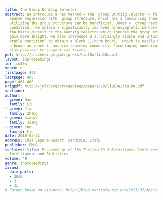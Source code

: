 ```yaml
---
title: The Group Dantzig Selector
abstract: We introduce a new method – the  group Dantzig selector – for high dimensional
  sparse regression with  group structure, which has a convincing theory about why
  utilizing the group structure can be beneficial. Under a  group restricted isometry
  condition,  we obtain a significantly improved nonasymptotic L2-norm bound over
  the basis pursuit or the Dantzig selector which ignores the group structure.   To
  gain more insight, we also introduce a surprisingly simple and intuitive  “sparsity
  oracle condition” to obtain a block L1-norm bound,  which is easily accessible to
  a broad audience in machine learning community. Encouraging numerical results are
  also provided to support our theory.
pdf: http://proceedings.pmlr.press/liu10a/liu10a.pdf
layout: inproceedings
id: liu10a
month: 0
firstpage: 461
lastpage: 468
page: 461-468
origpdf: http://jmlr.org/proceedings/papers/v9/liu10a/liu10a.pdf
sections: 
author:
- given: Han
  family: Liu
- given: Jian
  family: Zhang
- given: Xiaoye
  family: Jiang
- given: Jun
  family: Liu
date: 2010-03-31
address: Chia Laguna Resort, Sardinia, Italy
publisher: PMLR
container-title: Proceedings of the Thirteenth International Conference on Artificial
  Intelligence and Statistics
volume: '9'
genre: inproceedings
issued:
  date-parts:
  - 2010
  - 3
  - 31
# Format based on citeproc: http://blog.martinfenner.org/2013/07/30/citeproc-yaml-for-bibliographies/
---
```

